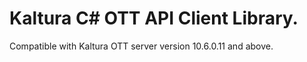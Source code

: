 # Kaltura C# OTT API Client Library.
Compatible with Kaltura OTT server version 10.6.0.11 and above.
